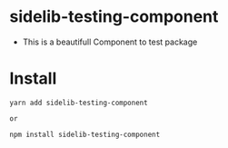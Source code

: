 # sidelib-testing-component

* This is a beautifull Component to test package

# Install
```shell
yarn add sidelib-testing-component

or

npm install sidelib-testing-component
```
